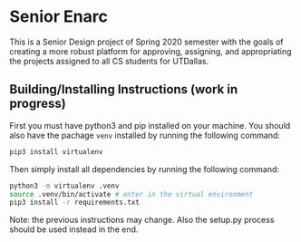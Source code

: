# Senior Enarc

This is a Senior Design project of Spring 2020 semester with the goals of
creating a more robust platform for approving, assigning, and appropriating
the projects assigned to all CS students for UTDallas. 

## Building/Installing Instructions (work in progress)
First you must have python3 and pip installed on your machine. You should also
have the pachage `venv` installed by running the following command:

```bash
pip3 install virtualenv
```

Then simply install all dependencies by running the following command:
```bash
python3 -m virtualenv .venv
source .venv/bin/activate # enter in the virtual environment
pip3 install -r requirements.txt
```

Note: the previous instructions may change. Also the setup.py process should be
used instead in the end.
